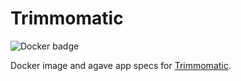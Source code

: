# Trimmomatic

![Docker badge]()

Docker image and agave app specs for <a href="http://www.usadellab.org/cms/?page=trimmomatic">Trimmomatic</a>.
